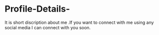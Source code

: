# Profile-Details-
It is short discription about me .If you want to connect with me using any social media I can connect with you soon.
